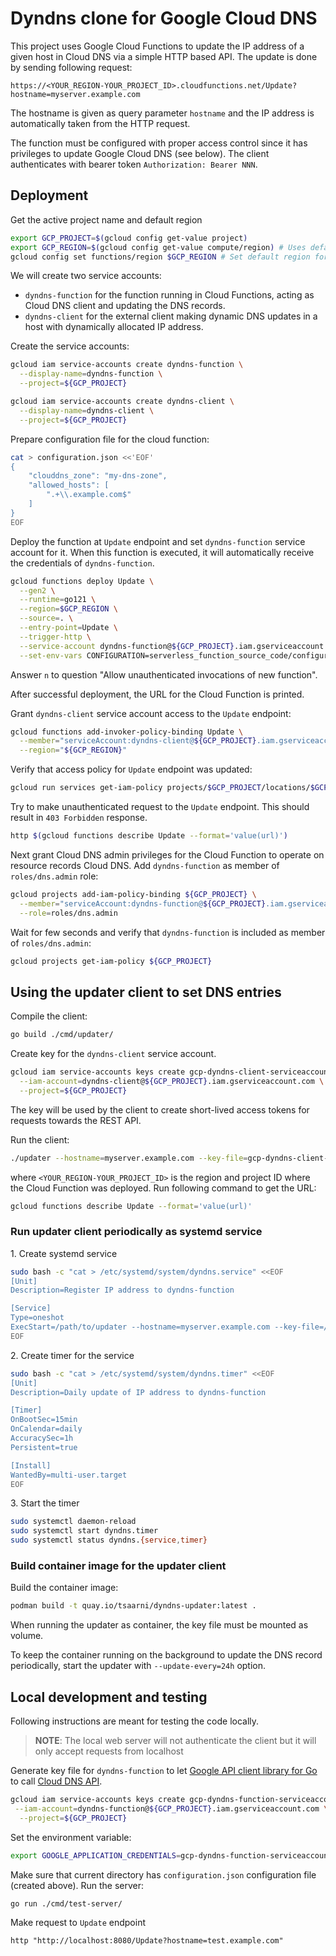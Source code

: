 # Dyndns clone for Google Cloud DNS

This project uses Google Cloud Functions to update the IP address of a given host in Cloud DNS via a simple HTTP based API.
The update is done by sending following request:

```
https://<YOUR_REGION-YOUR_PROJECT_ID>.cloudfunctions.net/Update?hostname=myserver.example.com
```

The hostname is given as query parameter `hostname` and the IP address is automatically taken from the HTTP request.

The function must be configured with proper access control since it has privileges to update Google Cloud DNS (see below).
The client authenticates with bearer token `Authorization: Bearer NNN`.

## Deployment

Get the active project name and default region

```bash
export GCP_PROJECT=$(gcloud config get-value project)
export GCP_REGION=$(gcloud config get-value compute/region) # Uses default region
gcloud config set functions/region $GCP_REGION # Set default region for Cloud Functions
```

We will create two service accounts:

- `dyndns-function` for the function running in Cloud Functions, acting as Cloud DNS client and updating the DNS records.
- `dyndns-client` for the external client making dynamic DNS updates in a host with dynamically allocated IP address.

Create the service accounts:

```bash
gcloud iam service-accounts create dyndns-function \
  --display-name=dyndns-function \
  --project=${GCP_PROJECT}

gcloud iam service-accounts create dyndns-client \
  --display-name=dyndns-client \
  --project=${GCP_PROJECT}
```

Prepare configuration file for the cloud function:

```bash
cat > configuration.json <<'EOF'
{
    "clouddns_zone": "my-dns-zone",
    "allowed_hosts": [
        ".+\\.example.com$"
    ]
}
EOF
```

Deploy the function at `Update` endpoint and set `dyndns-function` service account for it.
When this function is executed, it will automatically receive the credentials of `dyndns-function`.

```bash
gcloud functions deploy Update \
  --gen2 \
  --runtime=go121 \
  --region=$GCP_REGION \
  --source=. \
  --entry-point=Update \
  --trigger-http \
  --service-account dyndns-function@${GCP_PROJECT}.iam.gserviceaccount.com \
  --set-env-vars CONFIGURATION=serverless_function_source_code/configuration.json,GCP_PROJECT=${GCP_PROJECT}
```

Answer `n` to question "Allow unauthenticated invocations of new function".

After successful deployment, the URL for the Cloud Function is printed.

Grant `dyndns-client` service account access to the `Update` endpoint:

```bash
gcloud functions add-invoker-policy-binding Update \
  --member="serviceAccount:dyndns-client@${GCP_PROJECT}.iam.gserviceaccount.com" \
  --region="${GCP_REGION}"
```

Verify that access policy for `Update` endpoint was updated:

```bash
gcloud run services get-iam-policy projects/$GCP_PROJECT/locations/$GCP_REGION/services/update
```

Try to make unauthenticated request to the `Update` endpoint.
This should result in `403 Forbidden` response.

```bash
http $(gcloud functions describe Update --format='value(url)')
```

Next grant Cloud DNS admin privileges for the Cloud Function to operate on resource records Cloud DNS.
Add `dyndns-function` as member of `roles/dns.admin` role:

```bash
gcloud projects add-iam-policy-binding ${GCP_PROJECT} \
  --member="serviceAccount:dyndns-function@${GCP_PROJECT}.iam.gserviceaccount.com" \
  --role=roles/dns.admin
```

Wait for few seconds and verify that `dyndns-function` is included as member of `roles/dns.admin`:

```bash
gcloud projects get-iam-policy ${GCP_PROJECT}
```

## Using the updater client to set DNS entries

Compile the client:

```bash
go build ./cmd/updater/
```

Create key for the `dyndns-client` service account.

```bash
gcloud iam service-accounts keys create gcp-dyndns-client-serviceaccount.json \
  --iam-account=dyndns-client@${GCP_PROJECT}.iam.gserviceaccount.com \
  --project=${GCP_PROJECT}
```

The key will be used by the client to create short-lived access tokens for requests towards the REST API.

Run the client:

```bash
./updater --hostname=myserver.example.com --key-file=gcp-dyndns-client-serviceaccount.json --function-url=<YOUR_REGION-YOUR_PROJECT_ID>.cloudfunctions.net/Update
```

where `<YOUR_REGION-YOUR_PROJECT_ID>` is the region and project ID where the Cloud Function was deployed.
Run following command to get the URL:

```bash
gcloud functions describe Update --format='value(url)'
```

### Run updater client periodically as systemd service

1\. Create systemd service

```bash
sudo bash -c "cat > /etc/systemd/system/dyndns.service" <<EOF
[Unit]
Description=Register IP address to dyndns-function

[Service]
Type=oneshot
ExecStart=/path/to/updater --hostname=myserver.example.com --key-file=/path/to/gcp-dyndns-client-serviceaccount.json --function-url=<YOUR_REGION-YOUR_PROJECT_ID>.cloudfunctions.net/Update
EOF
```

2\. Create timer for the service

```bash
sudo bash -c "cat > /etc/systemd/system/dyndns.timer" <<EOF
[Unit]
Description=Daily update of IP address to dyndns-function

[Timer]
OnBootSec=15min
OnCalendar=daily
AccuracySec=1h
Persistent=true

[Install]
WantedBy=multi-user.target
EOF
```

3\. Start the timer

```bash
sudo systemctl daemon-reload
sudo systemctl start dyndns.timer
sudo systemctl status dyndns.{service,timer}
```

### Build container image for the updater client

Build the container image:

```bash
podman build -t quay.io/tsaarni/dyndns-updater:latest .
```

When running the updater as container, the key file must be mounted as volume.

To keep the container running on the background to update the DNS record periodically, start the updater with `--update-every=24h` option.

## Local development and testing

Following instructions are meant for testing the code locally.

> **NOTE**: The local web server will not authenticate the client but it will only accept requests from localhost

Generate key file for `dyndns-function` to let [Google API client library for Go](https://cloud.google.com/dns/docs/libraries) to call [Cloud DNS API](https://cloud.google.com/dns/docs/reference/v1/).

```bash
gcloud iam service-accounts keys create gcp-dyndns-function-serviceaccount.json \
 --iam-account=dyndns-function@${GCP_PROJECT}.iam.gserviceaccount.com \
  --project=${GCP_PROJECT}
```

Set the environment variable:

```bash
export GOOGLE_APPLICATION_CREDENTIALS=gcp-dyndns-function-serviceaccount.json
```

Make sure that current directory has `configuration.json` configuration file (created above).
Run the server:

```bash
go run ./cmd/test-server/
```

Make request to `Update` endpoint

```
http "http://localhost:8080/Update?hostname=test.example.com"
```
